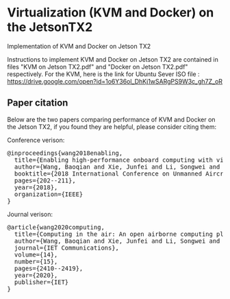# Virtualization (KVM and Docker) on the JetsonTX2
Implementation of KVM and Docker on Jetson TX2

Instructions to implement KVM and Docker on Jetson TX2 are contained in files "KVM on Jetson TX2.pdf" and "Docker on Jetson TX2.pdf" respectively.
For the KVM, here is the link for Ubuntu Sever ISO file : https://drive.google.com/open?id=1o6Y36ol_DhKj1wSARgPS9W3c_gh7Z_oR

## Paper citation

Below are the two papers comparing performance of KVM and Docker on the Jetson TX2, if you found they are helpful, please consider citing them:

Conference verison:
<pre>
@inproceedings{wang2018enabling,
  title={Enabling high-performance onboard computing with virtualization for unmanned aerial systems},
  author={Wang, Baoqian and Xie, Junfei and Li, Songwei and Wan, Yan and Fu, Shengli and Lu, Kejie},
  booktitle={2018 International Conference on Unmanned Aircraft Systems (ICUAS)},
  pages={202--211},
  year={2018},
  organization={IEEE}
}
</pre>

Journal verison:
<pre>
@article{wang2020computing,
  title={Computing in the air: An open airborne computing platform},
  author={Wang, Baoqian and Xie, Junfei and Li, Songwei and Wan, Yan and Gu, Yixin and Fu, Shengli and Lu, Kejie},
  journal={IET Communications},
  volume={14},
  number={15},
  pages={2410--2419},
  year={2020},
  publisher={IET}
}
</pre>
